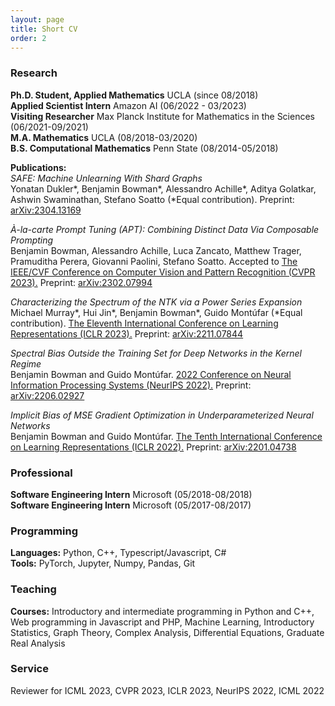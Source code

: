 ```yaml
---
layout: page
title: Short CV
order: 2
---
```


### Research
**Ph.D. Student, Applied Mathematics** UCLA (since 08/2018)<br>
**Applied Scientist Intern** Amazon AI (06/2022 - 03/2023)<br>
**Visiting Researcher** Max Planck Institute for Mathematics in the Sciences (06/2021-09/2021)<br>
**M.A. Mathematics** UCLA (08/2018-03/2020)<br>
**B.S. Computational Mathematics** Penn State (08/2014-05/2018)<br>

**Publications:**<br>
*SAFE: Machine Unlearning With Shard Graphs*<br>
Yonatan Dukler\*, Benjamin Bowman\*, Alessandro Achille\*, Aditya Golatkar, Ashwin Swaminathan, Stefano Soatto (\*Equal contribution).
Preprint: [arXiv:2304.13169](https://arxiv.org/abs/2304.13169)

*À-la-carte Prompt Tuning (APT): Combining Distinct Data Via Composable Prompting*<br>
Benjamin Bowman, Alessandro Achille, Luca Zancato, Matthew Trager, Pramuditha Perera, Giovanni Paolini, Stefano Soatto.  Accepted to [The IEEE/CVF Conference on Computer Vision and Pattern Recognition (CVPR 2023).](https://cvpr2023.thecvf.com/)  Preprint: [arXiv:2302.07994](https://arxiv.org/abs/2302.07994)

*Characterizing the Spectrum of the NTK via a Power Series Expansion*<br>
Michael Murray\*, Hui Jin\*, Benjamin Bowman\*, Guido Montúfar (\*Equal contribution). 
[The Eleventh International Conference on Learning Representations (ICLR 2023).](https://openreview.net/forum?id=Tvms8xrZHyR)
Preprint: [arXiv:2211.07844](https://arxiv.org/abs/2211.07844)

*Spectral Bias Outside the Training Set for Deep Networks in the Kernel Regime*<br>
Benjamin Bowman and Guido Montúfar.  [2022 Conference on Neural Information Processing Systems (NeurIPS 2022).](https://openreview.net/forum?id=a01PL2gb7W5) Preprint: [arXiv:2206.02927](https://arxiv.org/abs/2206.02927)

*Implicit Bias of MSE Gradient Optimization in Underparameterized Neural Networks*<br>
Benjamin Bowman and Guido Montúfar. [The Tenth International Conference on Learning Representations (ICLR 2022).](https://openreview.net/forum?id=VLgmhQDVBV) Preprint: [arXiv:2201.04738](https://arxiv.org/abs/2201.04738)

### Professional
**Software Engineering Intern** Microsoft (05/2018-08/2018)<br>
**Software Engineering Intern** Microsoft (05/2017-08/2017)

### Programming
**Languages:** Python, C++, Typescript/Javascript, C\#<br>
**Tools:** PyTorch, Jupyter, Numpy, Pandas, Git

### Teaching
**Courses:** Introductory and intermediate programming in Python and C++, Web programming in Javascript and PHP, Machine Learning, Introductory Statistics, Graph Theory, Complex Analysis, Differential Equations, Graduate Real Analysis

### Service
Reviewer for ICML 2023, CVPR 2023, ICLR 2023, NeurIPS 2022, ICML 2022
